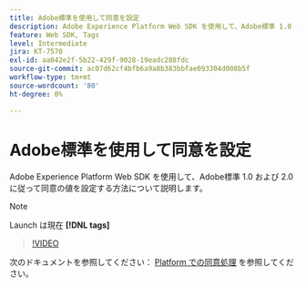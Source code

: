 ```yaml
---
title: Adobe標準を使用して同意を設定
description: Adobe Experience Platform Web SDK を使用して、Adobe標準 1.0 および 2.0 に従って同意の値を設定する方法について説明します。
feature: Web SDK, Tags
level: Intermediate
jira: KT-7570
exl-id: aa042e2f-5b22-429f-9028-19eadc288fdc
source-git-commit: ac07d62cf4bfb6a9a8b383bbfae093304d008b5f
workflow-type: tm+mt
source-wordcount: '80'
ht-degree: 0%

---
```


# Adobe標準を使用して同意を設定

Adobe Experience Platform Web SDK を使用して、Adobe標準 1.0 および 2.0 に従って同意の値を設定する方法について説明します。

>[!NOTE]
>
> Launch は現在 **[!DNL tags]**

>[!VIDEO](https://video.tv.adobe.com/v/332694/?quality=12&learn=on)

次のドキュメントを参照してください： [Platform での同意処理](https://experienceleague.adobe.com/docs/experience-platform/landing/governance-privacy-security/consent/iab/overview.html) を参照してください。
